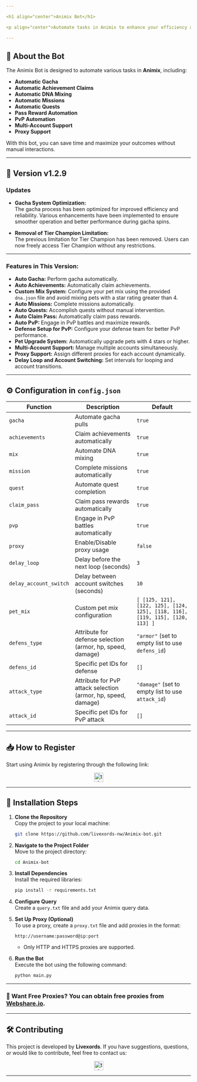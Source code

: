 ```yaml
---

<h1 align="center">Animix Bot</h1>

<p align="center">Automate tasks in Animix to enhance your efficiency and maximize your results!</p>

---
```


## 🚀 **About the Bot**

The Animix Bot is designed to automate various tasks in **Animix**, including:

- **Automatic Gacha**
- **Automatic Achievement Claims**
- **Automatic DNA Mixing**
- **Automatic Missions**
- **Automatic Quests**
- **Pass Reward Automation**
- **PvP Automation**
- **Multi-Account Support**
- **Proxy Support**

With this bot, you can save time and maximize your outcomes without manual interactions.

---

## 🌟 Version v1.2.9

### Updates

- **Gacha System Optimization:**  
  The gacha process has been optimized for improved efficiency and reliability. Various enhancements have been implemented to ensure smoother operation and better performance during gacha spins.

- **Removal of Tier Champion Limitation:**  
  The previous limitation for Tier Champion has been removed. Users can now freely access Tier Champion without any restrictions.

---

### **Features in This Version:**

- **Auto Gacha:** Perform gacha automatically.
- **Auto Achievements:** Automatically claim achievements.
- **Custom Mix System:** Configure your pet mix using the provided `dna.json` file and avoid mixing pets with a star rating greater than 4.
- **Auto Missions:** Complete missions automatically.
- **Auto Quests:** Accomplish quests without manual intervention.
- **Auto Claim Pass:** Automatically claim pass rewards.
- **Auto PvP:** Engage in PvP battles and maximize rewards.
- **Defense Setup for PvP:** Configure your defense team for better PvP performance.
- **Pet Upgrade System:** Automatically upgrade pets with 4 stars or higher.
- **Multi-Account Support:** Manage multiple accounts simultaneously.
- **Proxy Support:** Assign different proxies for each account dynamically.
- **Delay Loop and Account Switching:** Set intervals for looping and account transitions.

---

## ⚙️ **Configuration in `config.json`**

| **Function**           | **Description**                                               | **Default**                                                                  |
| ---------------------- | ------------------------------------------------------------- | ---------------------------------------------------------------------------- |
| `gacha`                | Automate gacha pulls                                          | `true`                                                                       |
| `achievements`         | Claim achievements automatically                              | `true`                                                                       |
| `mix`                  | Automate DNA mixing                                           | `true`                                                                       |
| `mission`              | Complete missions automatically                               | `true`                                                                       |
| `quest`                | Automate quest completion                                     | `true`                                                                       |
| `claim_pass`           | Claim pass rewards automatically                              | `true`                                                                       |
| `pvp`                  | Engage in PvP battles automatically                           | `true`                                                                       |
| `proxy`                | Enable/Disable proxy usage                                    | `false`                                                                      |
| `delay_loop`           | Delay before the next loop (seconds)                          | `3`                                                                          |
| `delay_account_switch` | Delay between account switches (seconds)                      | `10`                                                                         |
| `pet_mix`              | Custom pet mix configuration                                  | `[ [125, 121], [122, 125], [124, 125], [118, 116], [119, 115], [120, 113] ]` |
| `defens_type`          | Attribute for defense selection (armor, hp, speed, damage)    | `"armor"` (set to empty list to use `defens_id`)                             |
| `defens_id`            | Specific pet IDs for defense                                  | `[]`                                                                         |
| `attack_type`          | Attribute for PvP attack selection (armor, hp, speed, damage) | `"damage"` (set to empty list to use `attack_id`)                            |
| `attack_id`            | Specific pet IDs for PvP attack                               | `[]`                                                                         |

---

## 📥 **How to Register**

Start using Animix by registering through the following link:

<div align="center">
  <a href="https://t.me/animix_game_bot?startapp=3lsLj56QYJx6" target="_blank">
    <img src="https://img.shields.io/static/v1?message=Animix&logo=telegram&label=&color=2CA5E0&logoColor=white&labelColor=&style=for-the-badge" height="25" alt="telegram logo" />
  </a>
</div>

---

## 📖 **Installation Steps**

1. **Clone the Repository**  
   Copy the project to your local machine:

   ```bash
   git clone https://github.com/livexords-nw/Animix-bot.git
   ```

2. **Navigate to the Project Folder**  
   Move to the project directory:

   ```bash
   cd Animix-bot
   ```

3. **Install Dependencies**  
   Install the required libraries:

   ```bash
   pip install -r requirements.txt
   ```

4. **Configure Query**  
   Create a `query.txt` file and add your Animix query data.

5. **Set Up Proxy (Optional)**  
   To use a proxy, create a `proxy.txt` file and add proxies in the format:

   ```
   http://username:password@ip:port
   ```

   - Only HTTP and HTTPS proxies are supported.

6. **Run the Bot**  
   Execute the bot using the following command:
   ```bash
   python main.py
   ```

---

### 🔹 Want Free Proxies? You can obtain free proxies from [Webshare.io](https://www.webshare.io/).

---

## 🛠️ **Contributing**

This project is developed by **Livexords**. If you have suggestions, questions, or would like to contribute, feel free to contact us:

<div align="center">
  <a href="https://t.me/livexordsscript" target="_blank">
    <img src="https://img.shields.io/static/v1?message=Livexords&logo=telegram&label=&color=2CA5E0&logoColor=white&labelColor=&style=for-the-badge" height="25" alt="telegram logo" />
  </a>
</div>

---
